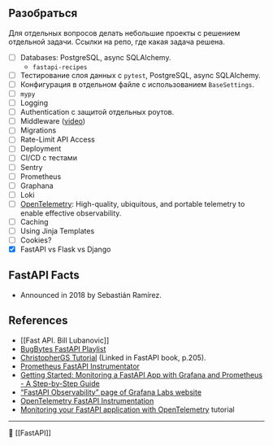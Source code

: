 ## Разобраться

Для отдельных вопросов делать небольшие проекты с решением отдельной задачи. Ссылки на репо, где какая задача решена.

- [ ] Databases: PostgreSQL, async SQLAlchemy.
	- `fastapi-recipes` 
- [ ] Тестирование слоя данных с `pytest`, PostgreSQL, async SQLAlchemy.
- [ ] Конфигурация в отдельном файле с использованием `BaseSettings`.
- [ ] `mypy`
- [ ] Logging
- [ ] Authentication с защитой отдельных роутов.
- [ ] Middleware ([video](https://youtu.be/1RLFSOwpf88?si=TA9YuHX3ykzGh7cY))
- [ ] Migrations
- [ ] Rate-Limit API Access
- [ ] Deployment
- [ ] CI/CD с тестами
- [ ] Sentry
- [ ] Prometheus
- [ ] Graphana
- [ ] Loki
- [ ] [OpenTelemetry](https://opentelemetry.io): High-quality, ubiquitous, and portable telemetry to enable effective observability.
- [ ] Caching
- [ ] Using Jinja Templates
- [ ] Cookies?
- [x] FastAPI vs Flask vs Django

## FastAPI Facts
- Announced in 2018 by Sebastián Ramírez.
## References
- [[Fast API. Bill Lubanovic]]
- [BugBytes FastAPI Playlist](https://www.youtube.com/playlist?list=PL-2EBeDYMIbQghmnb865lpdmYyWU3I5F1)
- [ChristopherGS Tutorial](https://christophergs.com/tutorials/ultimate-fastapi-tutorial-pt-1-hello-world/) (Linked in FastAPI book, p.205).
- [Prometheus FastAPI Instrumentator](https://github.com/trallnag/prometheus-fastapi-instrumentator)
- [Getting Started: Monitoring a FastAPI App with Grafana and Prometheus - A Step-by-Step Guide](https://dev.to/ken_mwaura1/getting-started-monitoring-a-fastapi-app-with-grafana-and-prometheus-a-step-by-step-guide-3fbn)
- [“FastAPI Observability” page of Grafana Labs website](https://grafana.com/grafana/dashboards/16110-fastapi-observability/)
- [OpenTelemetry FastAPI Instrumentation](https://opentelemetry-python-contrib.readthedocs.io/en/latest/instrumentation/fastapi/fastapi.html)
- [Monitoring your FastAPI application with OpenTelemetry](https://signoz.io/blog/opentelemetry-fastapi/) tutorial



----
📂 [[FastAPI]]